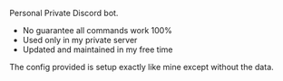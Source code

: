 Personal Private Discord bot. 

- No guarantee all commands work 100%
- Used only in my private server
- Updated and maintained in my free time
  
The config provided is setup exactly like mine except without the data.
